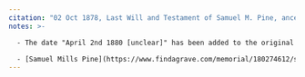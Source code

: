 ```yaml
---
citation: "02 Oct 1878, Last Will and Testament of Samuel M. Pine, ancestry.com."
notes: >-

  - The date "April 2nd 1880 [unclear]" has been added to the original document. 

  - [Samuel Mills Pine](https://www.findagrave.com/memorial/180274612/samuel-mills-pine) (26 Nov 1814 to 14 Mar 1880).
---
```



